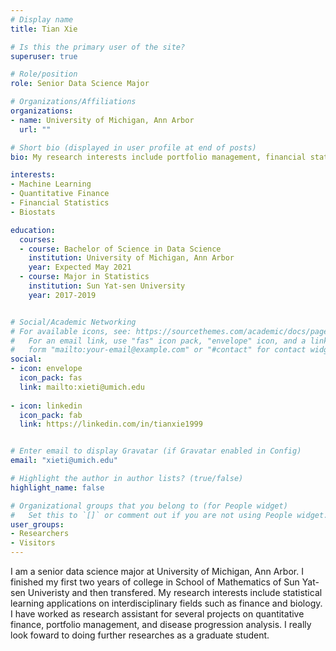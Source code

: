 ```yaml
---
# Display name
title: Tian Xie

# Is this the primary user of the site?
superuser: true

# Role/position
role: Senior Data Science Major

# Organizations/Affiliations
organizations:
- name: University of Michigan, Ann Arbor
  url: ""

# Short bio (displayed in user profile at end of posts)
bio: My research interests include portfolio management, financial statistics and machine learning applications on interdisciplinary fields.

interests:
- Machine Learning
- Quantitative Finance
- Financial Statistics
- Biostats

education:
  courses:
  - course: Bachelor of Science in Data Science
    institution: University of Michigan, Ann Arbor
    year: Expected May 2021
  - course: Major in Statistics
    institution: Sun Yat-sen University
    year: 2017-2019


# Social/Academic Networking
# For available icons, see: https://sourcethemes.com/academic/docs/page-builder/#icons
#   For an email link, use "fas" icon pack, "envelope" icon, and a link in the
#   form "mailto:your-email@example.com" or "#contact" for contact widget.
social:
- icon: envelope
  icon_pack: fas
  link: mailto:xieti@umich.edu
  
- icon: linkedin
  icon_pack: fab
  link: https://linkedin.com/in/tianxie1999


# Enter email to display Gravatar (if Gravatar enabled in Config)
email: "xieti@umich.edu"

# Highlight the author in author lists? (true/false)
highlight_name: false

# Organizational groups that you belong to (for People widget)
#   Set this to `[]` or comment out if you are not using People widget.
user_groups:
- Researchers
- Visitors
---
```


I am a senior data science major at University of Michigan, Ann Arbor. I finished my first two years of college in School of Mathematics of Sun Yat-sen Univeristy and then transfered. My research interests include statistical learning applications on interdisciplinary fields such as finance and biology. I have worked as research assistant for several projects on quantitative finance, portfolio management, and disease progression analysis. I really look foward to doing further researches as a graduate student.

